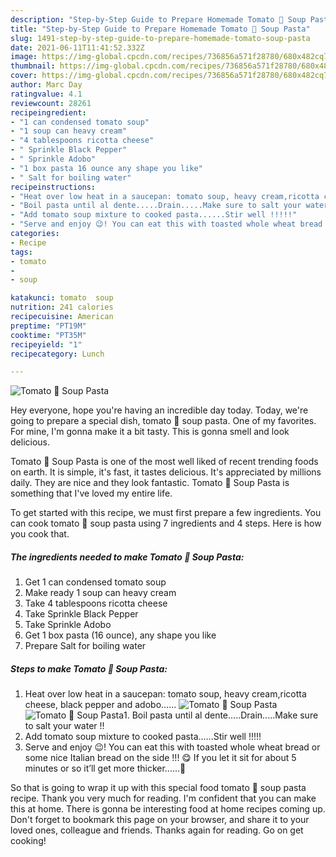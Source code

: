 ```yaml
---
description: "Step-by-Step Guide to Prepare Homemade Tomato 🍅 Soup Pasta"
title: "Step-by-Step Guide to Prepare Homemade Tomato 🍅 Soup Pasta"
slug: 1491-step-by-step-guide-to-prepare-homemade-tomato-soup-pasta
date: 2021-06-11T11:41:52.332Z
image: https://img-global.cpcdn.com/recipes/736856a571f28780/680x482cq70/tomato-soup-pasta-recipe-main-photo.jpg
thumbnail: https://img-global.cpcdn.com/recipes/736856a571f28780/680x482cq70/tomato-soup-pasta-recipe-main-photo.jpg
cover: https://img-global.cpcdn.com/recipes/736856a571f28780/680x482cq70/tomato-soup-pasta-recipe-main-photo.jpg
author: Marc Day
ratingvalue: 4.1
reviewcount: 28261
recipeingredient:
- "1 can condensed tomato soup"
- "1 soup can heavy cream"
- "4 tablespoons ricotta cheese"
- " Sprinkle Black Pepper"
- " Sprinkle Adobo"
- "1 box pasta 16 ounce any shape you like"
- " Salt for boiling water"
recipeinstructions:
- "Heat over low heat in a saucepan: tomato soup, heavy cream,ricotta cheese, black pepper and adobo......"
- "Boil pasta until al dente.....Drain.....Make sure to salt your water !!"
- "Add tomato soup mixture to cooked pasta......Stir well !!!!!"
- "Serve and enjoy 😉! You can eat this with toasted whole wheat bread or some nice Italian bread on the side !!! 😋 If you let it sit for about 5 minutes or so it’ll get more thicker......🙂"
categories:
- Recipe
tags:
- tomato
- 
- soup

katakunci: tomato  soup 
nutrition: 241 calories
recipecuisine: American
preptime: "PT19M"
cooktime: "PT35M"
recipeyield: "1"
recipecategory: Lunch

---
```



![Tomato 🍅 Soup Pasta](https://img-global.cpcdn.com/recipes/736856a571f28780/680x482cq70/tomato-soup-pasta-recipe-main-photo.jpg)

Hey everyone, hope you're having an incredible day today. Today, we're going to prepare a special dish, tomato 🍅 soup pasta. One of my favorites. For mine, I'm gonna make it a bit tasty. This is gonna smell and look delicious.

Tomato 🍅 Soup Pasta is one of the most well liked of recent trending foods on earth. It is simple, it's fast, it tastes delicious. It's appreciated by millions daily. They are nice and they look fantastic. Tomato 🍅 Soup Pasta is something that I've loved my entire life.




To get started with this recipe, we must first prepare a few ingredients. You can cook tomato 🍅 soup pasta using 7 ingredients and 4 steps. Here is how you cook that.

<!--inarticleads1-->

##### The ingredients needed to make Tomato 🍅 Soup Pasta:

1. Get 1 can condensed tomato soup
1. Make ready 1 soup can heavy cream
1. Take 4 tablespoons ricotta cheese
1. Take  Sprinkle Black Pepper
1. Take  Sprinkle Adobo
1. Get 1 box pasta (16 ounce), any shape you like
1. Prepare  Salt for boiling water




<!--inarticleads2-->

##### Steps to make Tomato 🍅 Soup Pasta:

1. Heat over low heat in a saucepan: tomato soup, heavy cream,ricotta cheese, black pepper and adobo......
<img src="https://img-global.cpcdn.com/steps/99442a4d17a6059c/160x128cq70/tomato-soup-pasta-recipe-step-1-photo.jpg" alt="Tomato 🍅 Soup Pasta"><img src="https://img-global.cpcdn.com/steps/0aeeb2ac5228876b/160x128cq70/tomato-soup-pasta-recipe-step-1-photo.jpg" alt="Tomato 🍅 Soup Pasta">1. Boil pasta until al dente.....Drain.....Make sure to salt your water !!
1. Add tomato soup mixture to cooked pasta......Stir well !!!!!
1. Serve and enjoy 😉! You can eat this with toasted whole wheat bread or some nice Italian bread on the side !!! 😋 If you let it sit for about 5 minutes or so it’ll get more thicker......🙂




So that is going to wrap it up with this special food tomato 🍅 soup pasta recipe. Thank you very much for reading. I'm confident that you can make this at home. There is gonna be interesting food at home recipes coming up. Don't forget to bookmark this page on your browser, and share it to your loved ones, colleague and friends. Thanks again for reading. Go on get cooking!
